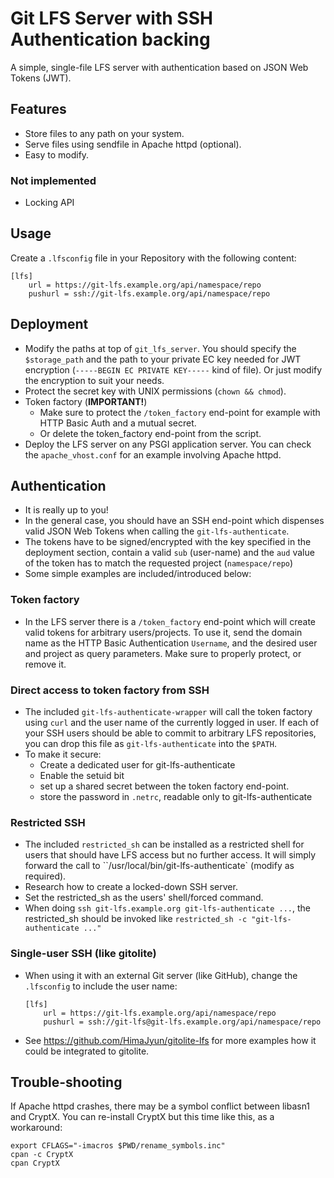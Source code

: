 # Git LFS Server with SSH Authentication backing

A simple, single-file LFS server with authentication based on JSON Web
Tokens (JWT).

## Features

* Store files to any path on your system.
* Serve files using sendfile in Apache httpd (optional).
* Easy to modify.

### Not implemented

* Locking API

## Usage

Create a `.lfsconfig` file in your Repository with the following content:

```
[lfs]
	url = https://git-lfs.example.org/api/namespace/repo
	pushurl = ssh://git-lfs.example.org/api/namespace/repo
```

## Deployment

* Modify the paths at top of `git_lfs_server`. You should specify the `$storage_path` and the path to your private EC key needed for JWT encryption (`-----BEGIN EC PRIVATE KEY-----` kind of file). Or just modify the encryption to suit your needs.
* Protect the secret key with UNIX permissions (`chown && chmod`).
* Token factory (**IMPORTANT!**)
  * Make sure to protect the `/token_factory` end-point for example with HTTP Basic Auth and a mutual secret.
  * Or delete the token_factory end-point from the script.
* Deploy the LFS server on any PSGI application server. You can check the `apache_vhost.conf` for an example involving Apache httpd.

## Authentication

* It is really up to you!
* In the general case, you should have an SSH end-point which dispenses valid JSON Web Tokens when calling the `git-lfs-authenticate`.
* The tokens have to be signed/encrypted with the key specified in the deployment section, contain a valid `sub` (user-name) and the `aud` value of the token has to match the requested project (`namespace/repo`)
* Some simple examples are included/introduced below:

### Token factory

* In the LFS server there is a `/token_factory` end-point which will create valid tokens for arbitrary users/projects. To use it, send the domain name as the HTTP Basic Authentication `Username`, and the desired user and project as query parameters. Make sure to properly protect, or remove it.

### Direct access to token factory from SSH

* The included `git-lfs-authenticate-wrapper` will call the token factory using `curl` and the user name of the currently logged in user. If each of your SSH users should be able to commit to arbitrary LFS repositories, you can drop this file as `git-lfs-authenticate` into the `$PATH`.
* To make it secure:
  * Create a dedicated user for git-lfs-authenticate
  * Enable the setuid bit
  * set up a shared secret between the token factory end-point.
  * store the password in `.netrc`, readable only to git-lfs-authenticate

### Restricted SSH

* The included `restricted_sh` can be installed as a restricted shell for users that should have LFS access but no further access. It will simply forward the call to ``/usr/local/bin/git-lfs-authenticate` (modify as required).
* Research how to create a locked-down SSH server.
* Set the restricted_sh as the users' shell/forced command.
* When doing `ssh git-lfs.example.org git-lfs-authenticate ...`, the restricted_sh should be invoked like `restricted_sh -c "git-lfs-authenticate ..."`

### Single-user SSH (like gitolite)

* When using it with an external Git server (like GitHub), change the `.lfsconfig` to include the user name:
  ```
  [lfs]
	  url = https://git-lfs.example.org/api/namespace/repo
	  pushurl = ssh://git-lfs@git-lfs.example.org/api/namespace/repo
  ```
* See https://github.com/HimaJyun/gitolite-lfs for more examples how it could be integrated to gitolite.

## Trouble-shooting

If Apache httpd crashes, there may be a symbol conflict between libasn1 and CryptX. You can re-install CryptX but this time like this, as a workaround:

```
export CFLAGS="-imacros $PWD/rename_symbols.inc"
cpan -c CryptX
cpan CryptX
```
